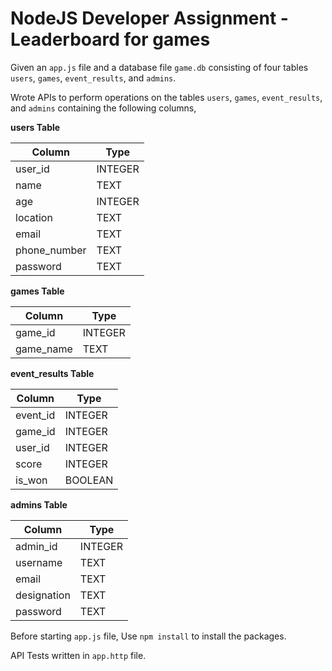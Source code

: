 # NodeJS Developer Assignment - Leaderboard for games

Given an `app.js` file and a database file `game.db` consisting of four tables `users`, `games`, `event_results`, and `admins`.

Wrote APIs to perform operations on the tables `users`, `games`, `event_results`, and `admins` containing the following columns,

**users Table**

| Column       | Type    |
| ------------ | ------- |
| user_id      | INTEGER |
| name         | TEXT    |
| age          | INTEGER |
| location     | TEXT    |
| email        | TEXT    |
| phone_number | TEXT    |
| password     | TEXT    |

**games Table**

| Column    | Type    |
| --------- | ------- |
| game_id   | INTEGER |
| game_name | TEXT    |

**event_results Table**

| Column   | Type    |
| -------- | ------- |
| event_id | INTEGER |
| game_id  | INTEGER |
| user_id  | INTEGER |
| score    | INTEGER |
| is_won   | BOOLEAN |

**admins Table**

| Column      | Type    |
| ----------- | ------- |
| admin_id    | INTEGER |
| username    | TEXT    |
| email       | TEXT    |
| designation | TEXT    |
| password    | TEXT    |

Before starting `app.js` file,
Use `npm install` to install the packages.

API Tests written in `app.http` file.
